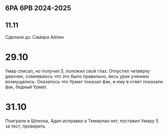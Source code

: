 ##  6PA 6PB 2024-2025

## 11.11
Сделали дз:
Самира 
Айлин



# 29.10

Умар списал, но получил 5, положил свой глаз.
Отпустил четвёрку девочек, сомневаюсь что это было правильно, весь урок ученики возмущались. Оказалось что Урмат показал фак, и ему в ответ показали фак, бедный Урмат. 

# 31.10

Поиграли в Шпиона, Адил исправил а Темирлан нет, поставил Умару 5 за тест, проверить